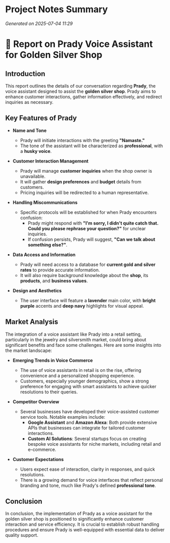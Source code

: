 # Project Notes Summary

*Generated on 2025-07-04 11:29*

# 📄 **Report on Prady Voice Assistant for Golden Silver Shop**

## **Introduction**
This report outlines the details of our conversation regarding **Prady**, the voice assistant designed to assist the **golden silver shop**. Prady aims to enhance customer interactions, gather information effectively, and redirect inquiries as necessary.

## **Key Features of Prady**
- **Name and Tone**
  - Prady will initiate interactions with the greeting **"Namaste."**
  - The tone of the assistant will be characterized as **professional**, with a **husky voice**.

- **Customer Interaction Management**
  - Prady will manage **customer inquiries** when the shop owner is unavailable.
  - It will gather **design preferences** and **budget** details from customers.
  - Pricing inquiries will be redirected to a human representative.

- **Handling Miscommunications**
  - Specific protocols will be established for when Prady encounters confusion:
    - Prady might respond with **"I'm sorry, I didn't quite catch that. Could you please rephrase your question?"** for unclear inquiries.
    - If confusion persists, Prady will suggest, **"Can we talk about something else?"**.

- **Data Access and Information**
  - Prady will need access to a database for **current gold and silver rates** to provide accurate information.
  - It will also require background knowledge about the **shop**, its **products**, and **business values**.

- **Design and Aesthetics**
  - The user interface will feature a **lavender** main color, with **bright purple** accents and **deep navy** highlights for visual appeal.

## **Market Analysis**
The integration of a voice assistant like Prady into a retail setting, particularly in the jewelry and silversmith market, could bring about significant benefits and face some challenges. Here are some insights into the market landscape:

- **Emerging Trends in Voice Commerce**
  - The use of voice assistants in retail is on the rise, offering convenience and a personalized shopping experience.
  - Customers, especially younger demographics, show a strong preference for engaging with smart assistants to achieve quicker resolutions to their queries.

- **Competitor Overview**
  - Several businesses have developed their voice-assisted customer service tools. Notable examples include:
    - **Google Assistant** and **Amazon Alexa**: Both provide extensive APIs that businesses can integrate for tailored customer interactions.
    - **Custom AI Solutions**: Several startups focus on creating bespoke voice assistants for niche markets, including retail and e-commerce.

- **Customer Expectations**
  - Users expect ease of interaction, clarity in responses, and quick resolutions.
  - There is a growing demand for voice interfaces that reflect personal branding and tone, much like Prady's defined **professional tone**.

## **Conclusion**
In conclusion, the implementation of Prady as a voice assistant for the golden silver shop is positioned to significantly enhance customer interaction and service efficiency. It is crucial to establish robust handling procedures and ensure Prady is well-equipped with essential data to deliver quality support.